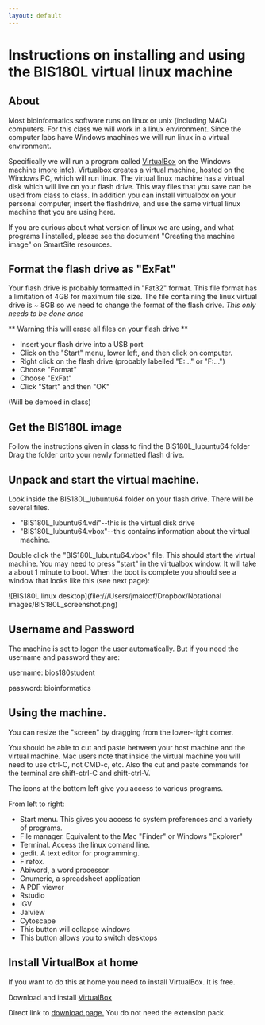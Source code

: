 ```yaml
---
layout: default
---
```


# Instructions on installing and using the BIS180L virtual linux machine

## About
Most bioinformatics software runs on linux or unix (including MAC) computers.  For this class we will work in a linux environment.  Since the computer labs have Windows machines we will run linux in a virtual environment.

Specifically we will run a program called [VirtualBox](https://www.virtualbox.org/) on the Windows machine ([more info](http://en.wikipedia.org/wiki/VirtualBox)).  Virtualbox creates a virtual machine, hosted on the Windows PC, which will run linux.  The virtual linux machine has a virtual disk which will live on your flash drive.  This way files that you save can be used from class to class.  In addition you can install virtualbox on your personal computer, insert the flashdrive, and use the same virtual linux machine that you are using here.

If you are curious about what version of linux we are using, and what programs I installed, please see the document "Creating the machine image" on SmartSite resources.

## Format the flash drive as "ExFat"
Your flash drive is probably formatted in "Fat32" format.  This file format has a limitation of 4GB for maximum file size.  The file containing the linux virtual drive is ~ 8GB so we need to change the format of the flash drive.  *This only needs to be done once*

** Warning this will erase all files on your flash drive **

* Insert your flash drive into a USB port
* Click on the "Start" menu, lower left, and then click on computer.
* Right click on the flash drive (probably labelled "E:..." or  "F:...")
* Choose "Format"
* Choose "ExFat"
* Click "Start" and then "OK"



(Will be demoed in class)


## Get the BIS180L image

Follow the instructions given in class to find the BIS180L_lubuntu64 folder
Drag the folder onto your newly formatted flash drive.

## Unpack and start the virtual machine.

Look inside the BIS180L_lubuntu64 folder on your flash drive.  There will be several files.

* "BIS180L_lubuntu64.vdi"--this is the virtual disk drive
* "BIS180L_lubuntu64.vbox"--this contains information about the virtual machine.

Double click the "BIS180L_lubuntu64.vbox" file.  This should start the virtual machine.  You may need to press "start" in the virtualbox window.  It will take a about 1 minute to boot.  When the boot is complete you should see a window that looks like this (see next page):

![BIS180L linux desktop](file:///Users/jmaloof/Dropbox/Notational images/BIS180L_screenshot.png)


## Username and Password

The machine is set to logon the user automatically.  But if you need the username and password they are:

username: bios180student

password: bioinformatics

## Using the machine.

You can resize the "screen" by dragging from the lower-right corner.

You should be able to cut and paste between your host machine and the virtual machine.  Mac users note that inside the virtual machine you will need to use ctrl-C, not CMD-c, etc.  Also the cut and paste commands for the terminal are shift-ctrl-C and shift-ctrl-V.

The icons at the bottom left give you access to various programs.  

From left to right:

* Start menu.  This gives you access to system preferences and a variety of programs.
* File manager.  Equivalent to the Mac "Finder" or Windows "Explorer"
* Terminal.  Access the linux comand line.
* gedit.  A text editor for programming.
* Firefox.
* Abiword, a word processor.
* Gnumeric, a spreadsheet application
* A PDF viewer
* Rstudio
* IGV
* Jalview
* Cytoscape
* This button will collapse windows
* This button allows you to switch desktops

## Install VirtualBox at home

If you want to do this at home you need to install VirtualBox.  It is free.

Download and install [VirtualBox](https://www.virtualbox.org/)

Direct link to [download page.](https://www.virtualbox.org/wiki/Downloads)  You do not need the extension pack.
